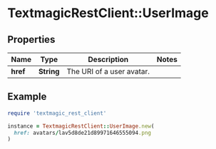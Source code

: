 # TextmagicRestClient::UserImage

## Properties

| Name | Type | Description | Notes |
| ---- | ---- | ----------- | ----- |
| **href** | **String** | The URI of a user avatar. |  |

## Example

```ruby
require 'textmagic_rest_client'

instance = TextmagicRestClient::UserImage.new(
  href: avatars/lav5d8de21d89971646555094.png
)
```

